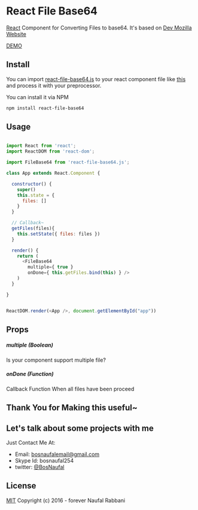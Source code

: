 # React File Base64
[React](http://facebook.github.io/react) Component for Converting Files to base64. It's based on [Dev Mozilla Website](https://developer.mozilla.org/en-US/docs/Web/API/FileReader/readAsDataURL)

[DEMO](https://rawgit.com/BosNaufal/react-file-base64/master/index.html)


## Install
You can import [react-file-base64.js](./src/js/components/react-file-base64.js) to your react component file like [this](./src/js/components/app.js) and process it with your preprocessor.

You can install it via NPM
```bash
npm install react-file-base64
```


## Usage
```javascript

import React from 'react';
import ReactDOM from 'react-dom';

import FileBase64 from 'react-file-base64.js';

class App extends React.Component {

  constructor() {
    super()
    this.state = {
      files: []
    }
  }

  // Callback~
  getFiles(files){
    this.setState({ files: files })
  }

  render() {
    return (
      <FileBase64
        multiple={ true }
        onDone={ this.getFiles.bind(this) } />
    )
  }

}


ReactDOM.render(<App />, document.getElementById("app"))

```

## Props
##### multiple (Boolean)
Is your component support multiple file?

##### onDone (Function)
Callback Function When all files have been proceed


## Thank You for Making this useful~

## Let's talk about some projects with me
Just Contact Me At:
- Email: [bosnaufalemail@gmail.com](mailto:bosnaufalemail@gmail.com)
- Skype Id: bosnaufal254
- twitter: [@BosNaufal](https://twitter.com/BosNaufal)

## License
[MIT](http://opensource.org/licenses/MIT)
Copyright (c) 2016 - forever Naufal Rabbani
